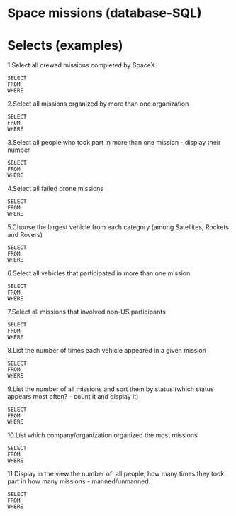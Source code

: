 # Space missions (database-SQL)

# Selects (examples)

1.Select all crewed missions completed by SpaceX
```
SELECT
FROM
WHERE
```
2.Select all missions organized by more than one organization
```
SELECT
FROM
WHERE
```
3.Select all people who took part in more than one mission - display their number
```
SELECT
FROM
WHERE
```
4.Select all failed drone missions
```
SELECT
FROM
WHERE
```
5.Choose the largest vehicle from each category (among Satellites, Rockets and Rovers)
```
SELECT
FROM
WHERE
```
6.Select all vehicles that participated in more than one mission
```
SELECT
FROM
WHERE
```
7.Select all missions that involved non-US participants
```
SELECT
FROM
WHERE
```
8.List the number of times each vehicle appeared in a given mission
```
SELECT
FROM
WHERE
```
9.List the number of all missions and sort them by status (which status appears most often? - count it and display it)
```
SELECT
FROM
WHERE
```
10.List which company/organization organized the most missions
```
SELECT
FROM
WHERE
```
11.Display in the view the number of: all people, how many times they took part in how many missions - manned/unmanned.
```
SELECT
FROM
WHERE
```
